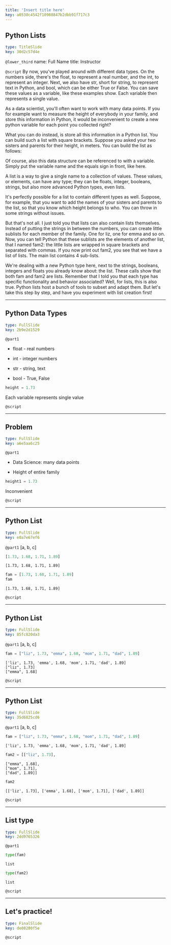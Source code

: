 ```yaml
---
title: 'Insert title here'
key: a0530c4542f10988847b2dbb91f717c3
---
```


## Python Lists

```yaml
type: TitleSlide
key: 30d2c57d4e
```

`@lower_third`
name: Full Name
title: Instructor

`@script`
By now, you've played around with different data types. On the numbers side, there's the float, to represent a real number, and the int, to represent an integer. Next, we also have str, short for string, to represent text in Python, and bool, which can be either True or False. You can save these values as a variable, like these examples show. Each variable then represents a single value.

As a data scientist, you'll often want to work with many data points. If you for example want to measure the height of everybody in your family, and store this information in Python, it would be inconvenient to create a new python variable for each point you collected right?

What you can do instead, is store all this information in a Python list. You can build such a list with square brackets. Suppose you asked your two sisters and parents for their height, in meters. You can build the list as follows:

Of course, also this data structure can be referenced to with a variable. Simply put the variable name and the equals sign in front, like here.

A list is a way to give a single name to a collection of values. These values, or elements, can have any type; they can be floats, integer, booleans, strings, but also more advanced Python types, even lists.

It's perfectly possible for a list to contain different types as well. Suppose, for example, that you want to add the names of your sisters and parents to the list, so that you know which height belongs to who. You can throw in some strings without issues.

But that's not all. I just told you that lists can also contain lists themselves. Instead of putting the strings in between the numbers, you can create little sublists for each member of the family. One for liz, one for emma and so on. Now, you can tell Python that these sublists are the elements of another list, that I named fam2: the little lists are wrapped in square brackets and separated with commas. If you now print out fam2, you see that we have a list of lists. The main list contains 4 sub-lists.

We're dealing with a new Python type here, next to the strings, booleans, integers and floats you already know about: the list. These calls show that both fam and fam2 are lists. Remember that I told you that each type has specific functionality and behavior associated? Well, for lists, this is also true. Python lists host a bunch of tools to subset and adapt them. But let's take this step by step, and have you experiment with list creation first!

---

## Python Data Types

```yaml
type: FullSlide
key: 2b9e2d1529
```

`@part1`
- float - real numbers

- int - integer numbers

- str - string, text

- bool - True, False

```py
height = 1.73
```

Each variable represents single value

`@script`


---

## Problem

```yaml
type: FullSlide
key: a6e5aa6c25
```

`@part1`
- Data Science: many data points

- Height of entire family

```py
height1 = 1.73
```

Inconvenient

`@script`


---

## Python List

```yaml
type: FullSlide
key: e0a7e67ef6
```

`@part1`
[a, b, c]

```py
[1.73, 1.68, 1.71, 1.89]
```

```out
[1.73, 1.68, 1.71, 1.89]
```

```py
fam = [1.73, 1.68, 1.71, 1.89]
fam
```

```out
[1.73, 1.68, 1.71, 1.89]
```

`@script`


---

## Python List

```yaml
type: FullSlide
key: 85fc820da3
```

`@part1`
[a, b, c]

```py
fam = ["liz", 1.73, "emma", 1.68, "mom", 1.71, "dad", 1.89]
```

```out
['liz', 1.73, 'emma', 1.68, 'mom', 1.71, 'dad', 1.89]
["liz", 1.73]
["emma", 1.68]
```

`@script`


---

## Python List

```yaml
type: FullSlide
key: 35d6825cd6
```

`@part1`
[a, b, c]

```py
fam = ["liz", 1.73, "emma", 1.68, "mom", 1.71, "dad", 1.89]
```

```out
['liz', 1.73, 'emma', 1.68, 'mom', 1.71, 'dad', 1.89]
```

```py
fam2 = [["liz", 1.73],
```

```out
["emma", 1.68],
["mom", 1.71],
["dad", 1.89]]
```

```py
fam2
```

```out
[['liz', 1.73], ['emma', 1.68], ['mom', 1.71], ['dad', 1.89]]
```

`@script`


---

## List type

```yaml
type: FullSlide
key: 2dd9765326
```

`@part1`
```py
type(fam)
```

```out
list
```

```py
type(fam2)
```

```out
list
```

`@script`


---

## Let's practice!

```yaml
type: FinalSlide
key: de08280f5e
```

`@script`
